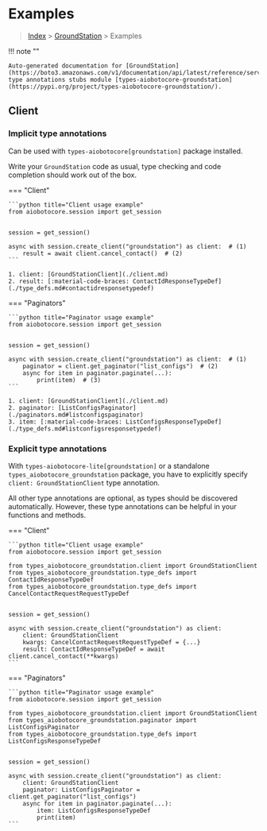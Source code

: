 # Examples

> [Index](../README.md) > [GroundStation](./README.md) > Examples

!!! note ""

    Auto-generated documentation for [GroundStation](https://boto3.amazonaws.com/v1/documentation/api/latest/reference/services/groundstation.html#GroundStation)
    type annotations stubs module [types-aiobotocore-groundstation](https://pypi.org/project/types-aiobotocore-groundstation/).

## Client

### Implicit type annotations

Can be used with `types-aiobotocore[groundstation]` package installed.

Write your `GroundStation` code as usual,
type checking and code completion should work out of the box.



=== "Client"

    ```python title="Client usage example"
    from aiobotocore.session import get_session


    session = get_session()

    async with session.create_client("groundstation") as client:  # (1)
        result = await client.cancel_contact()  # (2)
    ```

    1. client: [GroundStationClient](./client.md)
    2. result: [:material-code-braces: ContactIdResponseTypeDef](./type_defs.md#contactidresponsetypedef) 



=== "Paginators"

    ```python title="Paginator usage example"
    from aiobotocore.session import get_session


    session = get_session()

    async with session.create_client("groundstation") as client:  # (1)
        paginator = client.get_paginator("list_configs")  # (2)
        async for item in paginator.paginate(...):
            print(item)  # (3)
    ```

    1. client: [GroundStationClient](./client.md)
    2. paginator: [ListConfigsPaginator](./paginators.md#listconfigspaginator)
    3. item: [:material-code-braces: ListConfigsResponseTypeDef](./type_defs.md#listconfigsresponsetypedef) 




### Explicit type annotations

With `types-aiobotocore-lite[groundstation]`
or a standalone `types_aiobotocore_groundstation` package, you have to explicitly specify
`client: GroundStationClient` type annotation.

All other type annotations are optional, as types should be discovered automatically.
However, these type annotations can be helpful in your functions and methods.


=== "Client"

    ```python title="Client usage example"
    from aiobotocore.session import get_session

    from types_aiobotocore_groundstation.client import GroundStationClient
    from types_aiobotocore_groundstation.type_defs import ContactIdResponseTypeDef
    from types_aiobotocore_groundstation.type_defs import CancelContactRequestRequestTypeDef


    session = get_session()

    async with session.create_client("groundstation") as client:
        client: GroundStationClient
        kwargs: CancelContactRequestRequestTypeDef = {...}
        result: ContactIdResponseTypeDef = await client.cancel_contact(**kwargs)
    ```



=== "Paginators"

    ```python title="Paginator usage example"
    from aiobotocore.session import get_session

    from types_aiobotocore_groundstation.client import GroundStationClient
    from types_aiobotocore_groundstation.paginator import ListConfigsPaginator
    from types_aiobotocore_groundstation.type_defs import ListConfigsResponseTypeDef


    session = get_session()

    async with session.create_client("groundstation") as client:
        client: GroundStationClient
        paginator: ListConfigsPaginator = client.get_paginator("list_configs")
        async for item in paginator.paginate(...):
            item: ListConfigsResponseTypeDef
            print(item)
    ```


